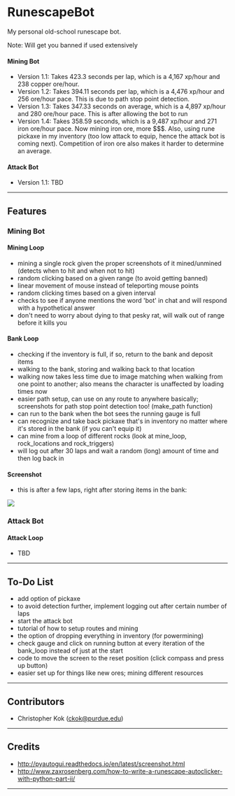 # RunescapeBot

My personal old-school runescape bot.

Note: Will get you banned if used extensively 

#### Mining Bot
- Version 1.1: Takes 423.3 seconds per lap, which is a 4,167 xp/hour and 238 copper ore/hour.
- Version 1.2: Takes 394.11 seconds per lap, which is a 4,476 xp/hour and 256 ore/hour pace. This is due to path stop point detection. 
- Version 1.3: Takes 347.33 seconds on average, which is a 4,897 xp/hour and 280 ore/hour pace. This is after allowing the bot to run
- Version 1.4: Takes 358.59 seconds, which is a 9,487 xp/hour and 271 iron ore/hour pace. Now mining iron ore, more $$$. Also, using rune pickaxe in my inventory (too low attack to equip, hence the attack bot is coming next). Competition of iron ore also makes it harder to determine an average. 

#### Attack Bot
- Version 1.1: TBD

---

## Features

### Mining Bot

#### Mining Loop
- mining a single rock given the proper screenshots of it mined/unmined (detects when to hit and when not to hit)
- random clicking based on a given range (to avoid getting banned)
- linear movement of mouse instead of teleporting mouse points 
- random clicking times based on a given interval 
- checks to see if anyone mentions the word 'bot' in chat and will respond with a hypothetical answer
- don't need to worry about dying to that pesky rat, will walk out of range before it kills you

#### Bank Loop
- checking if the inventory is full, if so, return to the bank and deposit items
- walking to the bank, storing and walking back to that location
- walking now takes less time due to image matching when walking from one point to another; also means the character is unaffected by loading times now
- easier path setup, can use on any route to anywhere basically; screenshots for path stop point detection too! (make_path function)
- can run to the bank when the bot sees the running gauge is full
- can recognize and take back pickaxe that's in inventory no matter where it's stored in the bank (if you can't equip it)
- can mine from a loop of different rocks (look at mine_loop, rock_locations and rock_triggers)
- will log out after 30 laps and wait a random (long) amount of time and then log back in 

#### Screenshot
- this is after a few laps, right after storing items in the bank:
<img src="https://github.com/chriskok/RunescapeBot/blob/master/screenshot1.PNG">

### Attack Bot

#### Attack Loop
- TBD

---

## To-Do List
- add option of pickaxe
- to avoid detection further, implement logging out after certain number of laps
- start the attack bot
- tutorial of how to setup routes and mining
- the option of dropping everything in inventory (for powermining)
- check gauge and click on running button at every iteration of the bank_loop instead of just at the start
- code to move the screen to the reset position (click compass and press up button)
- easier set up for things like new ores; mining different resources

---

## Contributors
- Christopher Kok (<ckok@purdue.edu>)

---

## Credits
- http://pyautogui.readthedocs.io/en/latest/screenshot.html
- <http://www.zaxrosenberg.com/how-to-write-a-runescape-autoclicker-with-python-part-ii/>

---
